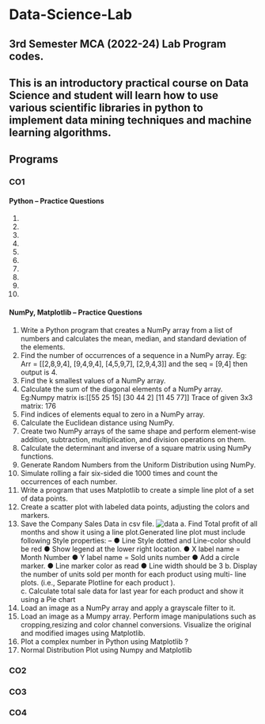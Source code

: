 # Data-Science-Lab
3rd Semester MCA (2022-24) Lab Program codes.
---
This is an introductory practical course on Data Science and student will learn how to use various scientific libraries in python to implement data mining techniques and machine learning algorithms.
---

## Programs

### CO1

#### Python – Practice Questions
01. 
02. 
03. 
4. 
05. 
06. 
07. 
08. 
09. 
10. 

#### NumPy, Matplotlib – Practice Questions
01. Write a Python program that creates a NumPy array from a list of numbers and calculates the mean, median, and standard deviation of the elements.
02. Find the number of occurrences of a sequence in a NumPy array.
    Eg: Arr = [[2,8,9,4],
              [9,4,9,4],
              [4,5,9,7],
              [2,9,4,3]]
    and the seq = [9,4] then output is 4.
03.	Find the k smallest values of a NumPy array.
04.	Calculate the sum of the diagonal elements of a NumPy array.
    Eg:Numpy matrix is:[[55 25 15]
                        [30 44 2]
                        [11 45 77]]
    Trace of given 3x3 matrix: 176
05.	Find indices of elements equal to zero in a NumPy array.
06.	Calculate the Euclidean distance using NumPy.
07.	Create two NumPy arrays of the same shape and perform element-wise addition, subtraction, multiplication, and division operations on them.
08.	Calculate the determinant and inverse of a square matrix using NumPy functions.
09.	Generate Random Numbers from the Uniform Distribution using NumPy.
10.	Simulate rolling a fair six-sided die 1000 times and count the occurrences of each number.
11.	Write a program that uses Matplotlib to create a simple line plot of a set of data points.
12.	Create a scatter plot with labeled data points, adjusting the colors and markers.
13.	Save the Company Sales Data in csv file.
    ![data](https://github.com/faiz-arif/Data-Science-Lab/assets/123392826/db550f8d-dc45-459d-9425-d1eb8c71f6c3)
    a.	Find Total profit of all months and show it using a line plot.Generated line plot must include following Style properties: –
        ●	Line Style dotted and Line-color should be red
        ●	Show legend at the lower right location.
        ●	X label name = Month Number
        ●	Y label name = Sold units number
        ●	Add a circle marker.
        ●	Line marker color as read
        ●	Line width should be 3
    b.	Display the number of units sold per month for each product using multi- line plots. (i.e., Separate Plotline for each product ). 	
    c.	Calculate total sale data for last year for each product and show it using a Pie chart
14.	Load an image as a NumPy array and apply a grayscale filter to it.
15.	Load an image as a Mumpy array. Perform image manipulations such as cropping,resizing and color channel conversions. Visualize the original and modified images using Matplotlib.
16.	Plot a complex number in Python using Matplotlib ?
17.	Normal Distribution Plot using Numpy and Matplotlib

### CO2


### CO3


### CO4
